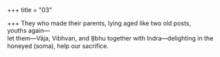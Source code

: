 +++
title = "03"

+++
They who made their parents, lying aged like two old posts,  
youths again—  
let them—Vāja, Vibhvan, and R̥bhu together with Indra—delighting in  the honeyed (soma), help our sacrifice.  